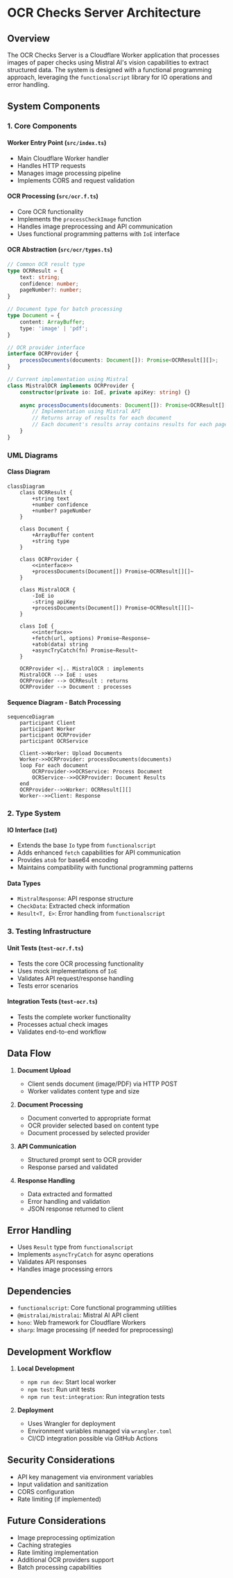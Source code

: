# OCR Checks Server Architecture

## Overview

The OCR Checks Server is a Cloudflare Worker application that processes images of paper checks using Mistral AI's vision capabilities to extract structured data. The system is designed with a functional programming approach, leveraging the `functionalscript` library for IO operations and error handling.

## System Components

### 1. Core Components

#### Worker Entry Point (`src/index.ts`)
- Main Cloudflare Worker handler
- Handles HTTP requests
- Manages image processing pipeline
- Implements CORS and request validation

#### OCR Processing (`src/ocr.f.ts`)
- Core OCR functionality
- Implements the `processCheckImage` function
- Handles image preprocessing and API communication
- Uses functional programming patterns with `IoE` interface

#### OCR Abstraction (`src/ocr/types.ts`)
```typescript
// Common OCR result type
type OCRResult = {
    text: string;
    confidence: number;
    pageNumber?: number;
}

// Document type for batch processing
type Document = {
    content: ArrayBuffer;
    type: 'image' | 'pdf';
}

// OCR provider interface
interface OCRProvider {
    processDocuments(documents: Document[]): Promise<OCRResult[][]>;
}

// Current implementation using Mistral
class MistralOCR implements OCRProvider {
    constructor(private io: IoE, private apiKey: string) {}
    
    async processDocuments(documents: Document[]): Promise<OCRResult[][]> {
        // Implementation using Mistral API
        // Returns array of results for each document
        // Each document's results array contains results for each page
    }
}
```

### UML Diagrams

#### Class Diagram
```mermaid
classDiagram
    class OCRResult {
        +string text
        +number confidence
        +number? pageNumber
    }

    class Document {
        +ArrayBuffer content
        +string type
    }

    class OCRProvider {
        <<interface>>
        +processDocuments(Document[]) Promise~OCRResult[][]~
    }

    class MistralOCR {
        -IoE io
        -string apiKey
        +processDocuments(Document[]) Promise~OCRResult[][]~
    }

    class IoE {
        <<interface>>
        +fetch(url, options) Promise~Response~
        +atob(data) string
        +asyncTryCatch(fn) Promise~Result~
    }

    OCRProvider <|.. MistralOCR : implements
    MistralOCR --> IoE : uses
    OCRProvider --> OCRResult : returns
    OCRProvider --> Document : processes
```

#### Sequence Diagram - Batch Processing
```mermaid
sequenceDiagram
    participant Client
    participant Worker
    participant OCRProvider
    participant OCRService

    Client->>Worker: Upload Documents
    Worker->>OCRProvider: processDocuments(documents)
    loop For each document
        OCRProvider->>OCRService: Process Document
        OCRService-->>OCRProvider: Document Results
    end
    OCRProvider-->>Worker: OCRResult[][]
    Worker-->>Client: Response
```

### 2. Type System

#### IO Interface (`IoE`)
- Extends the base `Io` type from `functionalscript`
- Adds enhanced `fetch` capabilities for API communication
- Provides `atob` for base64 encoding
- Maintains compatibility with functional programming patterns

#### Data Types
- `MistralResponse`: API response structure
- `CheckData`: Extracted check information
- `Result<T, E>`: Error handling from `functionalscript`

### 3. Testing Infrastructure

#### Unit Tests (`test-ocr.f.ts`)
- Tests the core OCR processing functionality
- Uses mock implementations of `IoE`
- Validates API request/response handling
- Tests error scenarios

#### Integration Tests (`test-ocr.ts`)
- Tests the complete worker functionality
- Processes actual check images
- Validates end-to-end workflow

## Data Flow

1. **Document Upload**
   - Client sends document (image/PDF) via HTTP POST
   - Worker validates content type and size

2. **Document Processing**
   - Document converted to appropriate format
   - OCR provider selected based on content type
   - Document processed by selected provider

3. **API Communication**
   - Structured prompt sent to OCR provider
   - Response parsed and validated

4. **Response Handling**
   - Data extracted and formatted
   - Error handling and validation
   - JSON response returned to client

## Error Handling

- Uses `Result` type from `functionalscript`
- Implements `asyncTryCatch` for async operations
- Validates API responses
- Handles image processing errors

## Dependencies

- `functionalscript`: Core functional programming utilities
- `@mistralai/mistralai`: Mistral AI API client
- `hono`: Web framework for Cloudflare Workers
- `sharp`: Image processing (if needed for preprocessing)

## Development Workflow

1. **Local Development**
   - `npm run dev`: Start local worker
   - `npm test`: Run unit tests
   - `npm run test:integration`: Run integration tests

2. **Deployment**
   - Uses Wrangler for deployment
   - Environment variables managed via `wrangler.toml`
   - CI/CD integration possible via GitHub Actions

## Security Considerations

- API key management via environment variables
- Input validation and sanitization
- CORS configuration
- Rate limiting (if implemented)

## Future Considerations

- Image preprocessing optimization
- Caching strategies
- Rate limiting implementation
- Additional OCR providers support
- Batch processing capabilities 